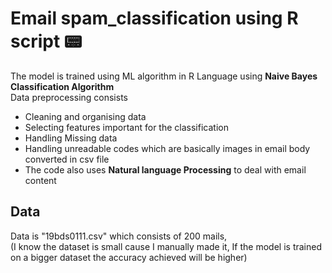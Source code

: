 # Email spam_classification using R script 📟


The model is trained using ML algorithm in R Language using **Naive Bayes Classification Algorithm**
<br>
Data preprocessing consists <br>
* Cleaning and organising data
* Selecting features important for the classification
* Handling Missing data
* Handling unreadable codes which are basically images in email body converted in csv file
* The code also uses **Natural language Processing** to deal with email content

## Data
Data is "19bds0111.csv" which consists of 200 mails,<br> (I know the dataset is small cause I manually made it, If the model is trained on a bigger dataset the accuracy achieved will be higher)

